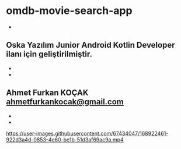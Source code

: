 # omdb-movie-search-app
-
Oska Yazılım Junior Android Kotlin Developer ilanı için geliştirilmiştir.
-
-
-
Ahmet Furkan KOÇAK
ahmetfurkankocak@gmail.com
-
-
-
https://user-images.githubusercontent.com/67434047/168922461-922d3a4d-0853-4e60-be1b-51d3af69ac9a.mp4
